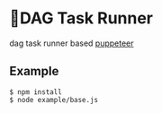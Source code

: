 # 🍔DAG Task Runner
dag task runner based [puppeteer](https://github.com/puppeteer/puppeteer)

## Example

```
$ npm install
$ node example/base.js
```
